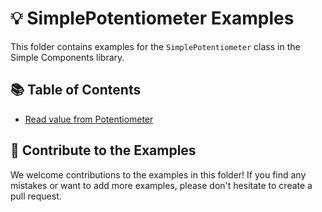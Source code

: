 # 💡 SimplePotentiometer Examples

This folder contains examples for the `SimplePotentiometer` class in the Simple Components library.

## 📚 Table of Contents

- [Read value from Potentiometer](https://github.com/ArchontisKostis/SimpleComponents/blob/main/docs/examples/SimplePotentiometer/read-value.md)

## 🤝 Contribute to the Examples

We welcome contributions to the examples in this folder! If you find any mistakes or want to add more examples, please don't hesitate to create a pull request.
